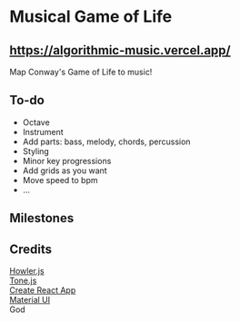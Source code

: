 # Musical Game of Life

## https://algorithmic-music.vercel.app/

Map Conway's Game of Life to music!

## To-do

- Octave
- Instrument
- Add parts: bass, melody, chords, percussion
- Styling
- Minor key progressions
- Add grids as you want
- Move speed to bpm
- ...

## Milestones

## Credits

[Howler.js](https://github.com/goldfire/howler.js/)  
[Tone.js](https://tonejs.github.io/)  
[Create React App](https://github.com/facebook/create-react-app)  
[Material UI](https://mui.com/)  
God